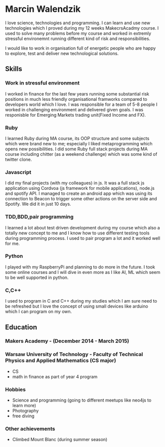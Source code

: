 # Marcin Walendzik 


I love science, technologies and programming. I can learn and use new technologies which I proved during my 12 weeks MakecrsAcadmy course. I used to solve many problems before my course and worked in extremly stressful environemnt running different kind of risk and responsibilities.

I would like to work in organisation full of energetic people who are happy to explore, test and deliver new technological solutions.


## Skills

### Work in stressful environment

I worked in finance for the last few years running some substantial risk positions in much less friendly organisational framworks compared to developers world which I love. I was responsible for a team of 5-8 people I worked in challenging environment and delivered given goals. I was responisble for Emerging Markets trading unit(Fixed Income and FX).

### Ruby

I learned Ruby during MA course, its OOP structure and some subjects which were brand new to me;
especially I liked metaprogramming which opens new possibilities.
I did some Ruby full stack projects during MA course including chitter (as a weekend challenge) which was some kind of twitter clone.

### Javascript

I did my final projects (with my colleagues) in js.
It was a full stack js application using Cordvoa (js framework for mobile applications), node.js and spotify API.
I managed to create an android app which was using its connection to Beacon to trigger some other actions on the server side and Spotify.
We did it in just 10 days.

### TDD,BDD,pair programming

I learned a lot about test driven development during my course which also a totally new concept to me and I know how to use different testing tools during programming process. I used to pair program a lot and it worked well for me.

### Python

I played with my RaspberryPi and planning to do more in the future. I took some online courses and I will dive in even more as I like AI, ML which seem to be well supported in python.

### C,C++

I used to program in C and C++ during my studies which I am sure need to be refreshed but I love the concept of using small devices like arduino which I can program on my own.

## Education

### Makers Academy - (December 2014 - March 2015)

### Warsaw University of Technology - Faculty of Technical Physics and Applied Mathematics (CS major)

 - CS 
 - math in finance as part of year 4 program

### Hobbies
 - Science and programming (going to different meetups like neo4js to learn more)
 - Photography
 - free diving
 
### Other achievements
 - Climbed Mount Blanc (during summer season)
 

